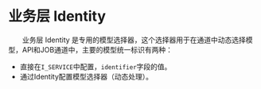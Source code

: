 # 业务层 Identity

　　业务层 Identity 是专用的模型选择器，这个选择器用于在通道中动态选择模型，API和JOB通道中，主要的模型统一标识有两种：

* 直接在`I_SERVICE`中配置，`identifier`字段的值。
* 通过Identity配置模型选择器（动态处理）。